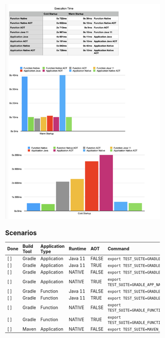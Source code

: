 ![](measurements.png)

## Scenarios

| Done | Build Tool  | Application Type |Runtime | AOT | Command  | 
|:-----|:------------|:-----------------|:---      |:---    | :--- |
| [ ]  | Gradle      | Application      | Java 11                       | FALSE  | `export TEST_SUITE=GRADLE_APP;./release.sh`  |
| [ ]  | Gradle      | Application      | Java 11          | TRUE  | `export TEST_SUITE=GRADLE_APP_AOT;./release.sh`  |
| [ ]  | Gradle      | Application      | NATIVE           | FALSE  | `export TEST_SUITE=GRADLE_APP_NATIVE;./release.sh`  |
| [ ]  | Gradle      | Application      | NATIVE           | TRUE  | `export TEST_SUITE=GRADLE_APP_NATIVE_AOT;./release.sh`  |
| [ ]  | Gradle      | Function         | Java 11          | FALSE  | `export TEST_SUITE=GRADLE_FUNCTION;./release.sh`  |
| [ ]  | Gradle      | Function         | Java 11          | TRUE  | `export TEST_SUITE=GRADLE_FUNCTION_AOT;./release.sh`  |
| [ ]  | Gradle      | Function         | NATIVE           | FALSE  | `export TEST_SUITE=GRADLE_FUNCTION_NATIVE;./release.sh`  |
| [ ]  | Gradle      | Function         | NATIVE           | TRUE  | `export TEST_SUITE=GRADLE_FUNCTION_NATIVE_AOT;./release.sh`  |
| [ ]  | Maven       | Application      | NATIVE           | FALSE  | `export TEST_SUITE=MAVEN_APP_NATIVE;./release.sh`  |